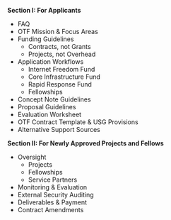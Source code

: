 **Section I: For Applicants** 

* FAQ
* OTF Mission & Focus Areas
* Funding Guidelines
  * Contracts, not Grants
  * Projects, not Overhead
* Application Workflows
  * Internet Freedom Fund
  * Core Infrastructure Fund
  * Rapid Response Fund
  * Fellowships
* Concept Note Guidelines
* Proposal Guidelines
* Evaluation Worksheet
* OTF Contract Template & USG Provisions
* Alternative Support Sources

**Section II: For Newly Approved Projects and Fellows**

* Oversight
  * Projects
  * Fellowships
  * Service Partners
* Monitoring & Evaluation
* External Security Auditing
* Deliverables & Payment 
* Contract Amendments



